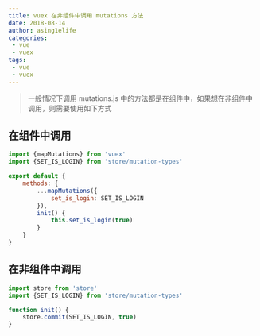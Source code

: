 ```yaml
---
title: vuex 在非组件中调用 mutations 方法
date: 2018-08-14
author: asing1elife
categories:
 - vue
 - vuex
tags:
 - vue
 - vuex
---
```

> 一般情况下调用 mutations.js 中的方法都是在组件中，如果想在非组件中调用，则需要使用如下方式  

## 在组件中调用
```javascript
import {mapMutations} from 'vuex'
import {SET_IS_LOGIN} from 'store/mutation-types'

export default {
	methods: {
		...mapMutations({
			set_is_login: SET_IS_LOGIN
		}),
		init() {
			this.set_is_login(true)
		}
	}
}
```

## 在非组件中调用
```javascript
import store from 'store'
import {SET_IS_LOGIN} from 'store/mutation-types'

function init() {
	store.commit(SET_IS_LOGIN, true)
}
```